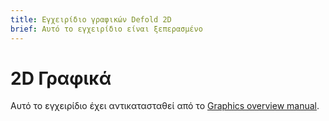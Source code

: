 ```yaml
---
title: Εγχειρίδιο γραφικών Defold 2D
brief: Αυτό το εγχειρίδιο είναι ξεπερασμένο
---
```


# 2D Γραφικά

Αυτό το εγχειρίδιο έχει αντικατασταθεί από το [Graphics overview manual](/manuals/graphics).

